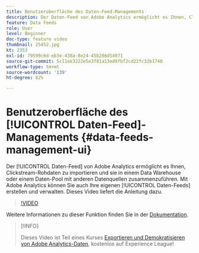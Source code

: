 ```yaml
---
title: Benutzeroberfläche des Daten-Feed-Managements
description: Der Daten-Feed von Adobe Analytics ermöglicht es Ihnen, Clickstream-Rohdaten zu importieren und sie in einem Data Warehouse oder einem Daten-Pool mit anderen Datenquellen zusammenzuführen. Mit Adobe Analytics können Sie auch Ihre eigenen Daten-Feeds erstellen und verwalten. Dieses Video liefert die Anleitung dazu.
feature: Data Feeds
role: User
level: Beginner
doc-type: feature video
thumbnail: 25452.jpg
kt: 2353
exl-id: 79599c6d-eb3e-438a-8e24-45b286d54071
source-git-commit: 5c11ee3222e5e3f81a13ed8fbf2cd22fc32b1740
workflow-type: tm+mt
source-wordcount: '139'
ht-degree: 82%

---
```


# Benutzeroberfläche des [!UICONTROL Daten-Feed]-Managements {#data-feeds-management-ui}

Der [!UICONTROL Daten-Feed] von Adobe Analytics ermöglicht es Ihnen, Clickstream-Rohdaten zu importieren und sie in einem Data Warehouse oder einem Daten-Pool mit anderen Datenquellen zusammenzuführen. Mit Adobe Analytics können Sie auch Ihre eigenen [!UICONTROL Daten-Feeds] erstellen und verwalten. Dieses Video liefert die Anleitung dazu.

>[!VIDEO](https://video.tv.adobe.com/v/25452/?quality=12)

Weitere Informationen zu dieser Funktion finden Sie in der [Dokumentation](https://experienceleague.adobe.com/docs/analytics/export/analytics-data-feed/df-manage-feeds.html?lang=de#).

>[!INFO]
>
> Dieses Video ist Teil eines Kurses [Exportieren und Demokratisieren von Adobe Analytics-Daten](https://experienceleague.adobe.com/?recommended=Analytics-A-1-2022.1.democratizing), kostenlos auf Experience League!